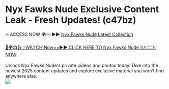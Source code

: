 # Nyx Fawks Nude Exclusive Content Leak - Fresh Updates! (c47bz)

🔥 ACCESS NOW 🌍==►► <a href="https://tinyurl.com/yc657z5k" rel="nofollow">Nyx Fawks Nude Latest Collection</a>
<br><br>
[🔴🌍📺📱👉WA𝚃CH Now==►► CLICK HERE TO Nyx Fawks Nude 𝚆𝙰𝚃𝙲𝙷 NOW](https://tinyurl.com/yc657z5k)
<br><br>
Unlock Nyx Fawks Nude's private videos and photos today! Dive into the newest 2025 content updates and explore exclusive material you won’t find anywhere else.
<br>
<a href="https://tinyurl.com/yc657z5k" rel="nofollow" data-target="animated-image.originalLink"><img src="https://camo.githubusercontent.com/8a4f000d20f83aca3bf7ec5f350d767afa0574a8a352519fd8cfa583a6f93a33/68747470733a2f2f692e696d6775722e636f6d2f644a486b345a712e676966" data-canonical-src="https://i.imgur.com/dJHk4Zq.gif" style="max-width: 100%; display: inline-block;" data-target="animated-image.originalImage"></a>
<br>
